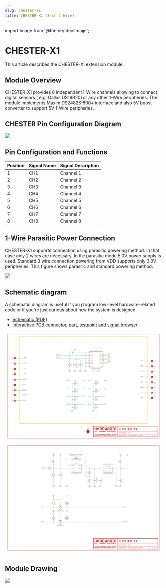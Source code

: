 ```yaml
---
slug: chester-x1
title: CHESTER-X1 (8-ch 1-Wire)
---
```

import Image from '@theme/IdealImage';

# CHESTER-X1

This article describes the CHESTER-X1 extension module.

## Module Overview

CHESTER-X1 provides 8 independent 1-Wire channels allowing to connect digital  sensors ( e.g. Dallas DS18B20) or any other 1-Wire peripheries. The module implements Maxim DS2482S-800+ interface and also 5V boost converter to support 5V 1-Wire peripheries.

## CHESTER Pin Configuration Diagram

![](tb-chester-x1.png)

## Pin Configuration and Functions

| Position | Signal Name | Signal Description |
| -------- | ----------- | ------------------ |
| 1        | CH1         | Channel 1          |
| 2        | CH2         | Channel 2          |
| 3        | CH3         | Channel 3          |
| 4        | CH4         | Channel 4          |
| 5        | CH5         | Channel 5          |
| 6        | CH6         | Channel 6          |
| 7        | CH7         | Channel 7          |
| 8        | CH8         | Channel 8          |

## 1-Wire Parasitic Power Connection

CHESTER-X1 supports connection using parasitic powering method. In that case only 2 wires are necessary. In the parasitic mode 5.0V power supply is used. Standard 3 wire connection powering from VDD supports only 3.0V peripheries. This figure shows parasitic and standard powering method:

![](sc-chester-x1.png)

## Schematic diagram

A schematic diagram is useful if you program low-level hardware-related code or if you're just curious about how the system is designed.

- [Schematic (PDF)](schematics/hio-chester-x1-r3.2.pdf)
- [Interactive PCB connector, part, testpoint and signal browser](pathname:///download/ibom/hio-chester-x1-r3.2.html)

![](schematics/hio-chester-x1-r3.2-1.png)
![](schematics/hio-chester-x1-r3.2-2.png)

## Module Drawing

![](pc-chester-x1.png)
